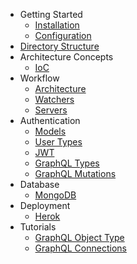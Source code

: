 - Getting Started
  - [Installation](/docs/start/installation.md)
  - [Configuration](/docs/start/configuration.md)
- [Directory Structure](/docs/structure/index.md)
- Architecture Concepts
  - [IoC](/docs/architecture/ioc.md)
- Workflow
  - [Architecture](/docs/workflow/architecture.md)
  - [Watchers](/docs/workflow/watchers.md)
  - [Servers](/docs/workflow/servers.md)
- Authentication
  - [Models](/docs/auth/models.md)
  - [User Types](/docs/auth/user-types.md)
  - [JWT](/docs/auth/jwt.md)
  - [GraphQL Types](/docs/authentication/grahpql-types.md)
  - [GraphQL Mutations](/docs/authentication/grahpql-mutations.md)
- Database
  - [MongoDB](/docs/database/mongodb.md)
- Deployment
  - [Herok](/docs/deployment/heroku)
- Tutorials
  - [GraphQL Object Type](/docs/tutorials/graphql-object-type.md)
  - [GraphQL Connections](/docs/tutorials/graphql-connections.md)
